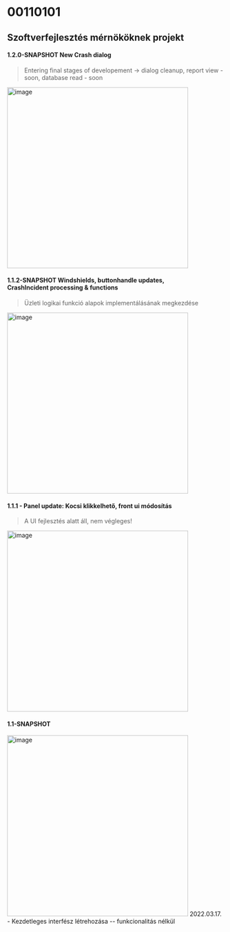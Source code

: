 # 00110101
## Szoftverfejlesztés mérnököknek projekt

#### 1.2.0-SNAPSHOT New Crash dialog
> Entering final stages of developement -> dialog cleanup, report view - soon, database read - soon
<img width="420" alt="image" src="https://user-images.githubusercontent.com/78929870/166199481-b8c9623d-f9f8-4ee2-a767-cca14e2207bb.png">


#### 1.1.2-SNAPSHOT Windshields, buttonhandle updates, <br /> CrashIncident processing & functions
> Üzleti logikai funkció alapok implementálásának megkezdése
<img width="420" alt="image" src="https://user-images.githubusercontent.com/78929870/159138146-40ac5605-6a08-49dc-a291-d252c7fb9598.png">


#### 1.1.1 - Panel update: Kocsi klikkelhető, front ui módosítás
> A UI fejlesztés alatt áll, nem végleges! <br/>
<img width="420" alt="image" src="https://user-images.githubusercontent.com/78929870/158992294-3d4303b8-9a7a-426e-a1a7-5633aefafa56.png">

#### 1.1-SNAPSHOT
<img width="420" alt="image" src="https://user-images.githubusercontent.com/78929870/158825001-bab1ab26-a7d0-449a-8990-3c2d629c0902.png">
2022.03.17. - Kezdetleges interfész létrehozása -- funkcionalitás nélkül
